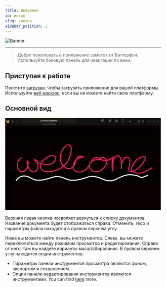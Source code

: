 ```yaml
---
title: Введение
id: интро
slug: /интро
sidebar_position: 1
---
```


![Banner](/img/banner.png)

***

> Добро пожаловать в приложение заметок от Баттерфли.
> Используйте боковую панель для навигации по вики.

## Приступая к работе

Посетите [загрузки](/downloads), чтобы загрузить приложение для вашей платформы.
Используйте [веб-версию](https://v2.web.butterfly.linwood.dev), если вы не можете найти свою платформу.

## Основной вид

![Основной вид](main.png)

Верхняя левая кнопка позволяет вернуться к списку документов. Название документа будет отображаться справа. Отменить, redo и параметры файла находятся в правом верхнем углу.

Ниже вы можете найти панель инструментов. Слева, вы можете переключаться между режимом просмотра и редактирования. Справа от него, там вы найдете варианты масштабирования. В правом верхнем углу находятся опции инструментов.

- Параметры панели инструментов просмотра являются фоном, экспортом и сохранением.
- Опции панели редактирования инструментов являются инструментами. You can find [here](background) more.
